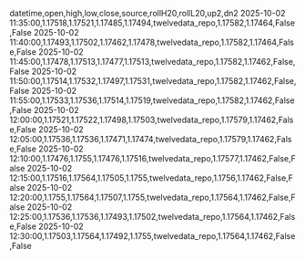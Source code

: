 datetime,open,high,low,close,source,rollH20,rollL20,up2,dn2
2025-10-02 11:35:00,1.17518,1.17521,1.17485,1.17494,twelvedata_repo,1.17582,1.17464,False,False
2025-10-02 11:40:00,1.17493,1.17502,1.17462,1.17478,twelvedata_repo,1.17582,1.17464,False,False
2025-10-02 11:45:00,1.17478,1.17513,1.17477,1.17513,twelvedata_repo,1.17582,1.17462,False,False
2025-10-02 11:50:00,1.17514,1.17532,1.17497,1.17531,twelvedata_repo,1.17582,1.17462,False,False
2025-10-02 11:55:00,1.17533,1.17536,1.17514,1.17519,twelvedata_repo,1.17582,1.17462,False,False
2025-10-02 12:00:00,1.17521,1.17522,1.17498,1.17503,twelvedata_repo,1.17579,1.17462,False,False
2025-10-02 12:05:00,1.17536,1.17536,1.17471,1.17474,twelvedata_repo,1.17579,1.17462,False,False
2025-10-02 12:10:00,1.17476,1.1755,1.17476,1.17516,twelvedata_repo,1.17577,1.17462,False,False
2025-10-02 12:15:00,1.17516,1.17564,1.17505,1.1755,twelvedata_repo,1.1756,1.17462,False,False
2025-10-02 12:20:00,1.1755,1.17564,1.17507,1.1755,twelvedata_repo,1.17564,1.17462,False,False
2025-10-02 12:25:00,1.17536,1.17536,1.17493,1.17502,twelvedata_repo,1.17564,1.17462,False,False
2025-10-02 12:30:00,1.17503,1.17564,1.17492,1.1755,twelvedata_repo,1.17564,1.17462,False,False
